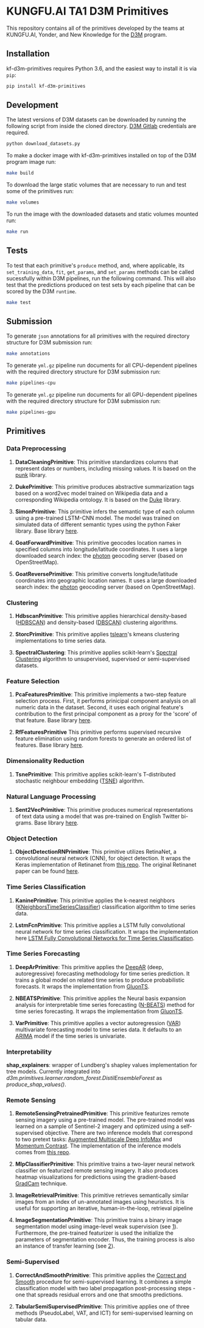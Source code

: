 # KUNGFU.AI TA1 D3M Primitives

This repository contains all of the primitives developed by the teams at KUNGFU.AI, Yonder, and New Knowledge for the [D3M](https://www.darpa.mil/program/data-driven-discovery-of-models) program. 

## Installation

kf-d3m-primitives requires Python 3.6, and the easiest
way to install it is via `pip`:

```bash
pip install kf-d3m-primitives
```

## Development

The latest versions of D3M datasets can be downloaded by running the following script from inside the cloned directory. [D3M Gitlab](https://gitlab.com/datadrivendiscovery/d3m) credentials are required. 

```bash
python download_datasets.py
```

To make a docker image with kf-d3m-primitives installed on top of the D3M program image run:

```bash
make build
```

To download the large static volumes that are necessary to run and test some of the primitives run:

```bash
make volumes
```

To run the image with the downloaded datasets and static volumes mounted run:

```bash
make run
```

## Tests

To test that each primitive's `produce` method, and, where applicable, its `set_training_data`, `fit`, `get_params`, and `set_params` methods can be called sucessfully within D3M pipelines, run the following command. This will also test that the predictions produced on test sets by each pipeline that can be scored by the D3M `runtime`. 

```bash
make test
```

## Submission

To generate `json` annotations for all primitives with the required directory structure for D3M submission run:

```bash
make annotations
```

To generate `yml.gz` pipeline run documents for all CPU-dependent pipelines with the required directory structure for D3M submission run:

```bash
make pipelines-cpu
```

To generate `yml.gz` pipeline run documents for all GPU-dependent pipelines with the required directory structure for D3M submission run:

```bash
make pipelines-gpu
```

## Primitives

### Data Preprocessing

1. **DataCleaningPrimitive**: This primitive standardizes columns that represent dates or numbers, including missing values. It is based on the [punk](https://github.com/NewKnowledge/punk) library.

2. **DukePrimitive**: This primitive produces abstractive summarization tags based on a word2vec model trained on Wikipedia data and a corresponding Wikipedia ontology. It is based on the [Duke](https://github.com/uncharted-distil/duke) library.

3. **SimonPrimitive**: This primitive infers the semantic type of each column using a pre-trained LSTM-CNN model. The model was trained on simulated data of different semantic types using the python Faker library. Base library [here](https://github.com/uncharted-distil/simon).

4. **GoatForwardPrimitive**: This primitive geocodes location names in specified columns into longitude/latitude coordinates. It uses a large downloaded search index: the [photon](https://github.com/komoot/photon) geocoding server (based on OpenStreetMap).

5. **GoatReversePrimitive**: This primitive converts longitude/latitude coordinates into geographic location names. It uses a large downloaded search index: the [photon](https://github.com/komoot/photon) geocoding server (based on OpenStreetMap).

### Clustering

1. **HdbscanPrimitive**: This primitive applies hierarchical density-based ([HDBSCAN](https://hdbscan.readthedocs.io/en/latest/index.html)) and density-based ([DBSCAN](https://scikit-learn.org/stable/modules/generated/sklearn.cluster.DBSCAN.html)) clustering algorithms.

2. **StorcPrimitive**: This primitive applies [tslearn](https://tslearn.readthedocs.io/en/stable/index.html)'s kmeans clustering implementations to time series data.

3. **SpectralClustering**: This primitive applies scikit-learn's [Spectral Clustering](https://scikit-learn.org/stable/modules/generated/sklearn.cluster.SpectralClustering.html) algorithm to unsupervised, supervised or semi-supervised datasets. 

### Feature Selection

1. **PcaFeaturesPrimitive**: This primitive implements a two-step feature selection process. First, it performs prinicipal component analysis on all numeric data in the dataset. Second, it uses each original feature's contribution to the first principal component as a proxy for the 'score' of that feature. Base library [here](https://github.com/NewKnowledge/punk).

2. **RfFeaturesPrimitive** This primitive performs supervised recursive feature elimination using random forests to generate an ordered list of features. Base library [here](https://github.com/NewKnowledge/punk).

### Dimensionality Reduction

1. **TsnePrimitive**: This primitive applies scikit-learn's T-distributed stochastic neighbour embedding ([TSNE](https://scikit-learn.org/stable/modules/generated/sklearn.manifold.TSNE.html)) algorithm.

### Natural Language Processing

1. **Sent2VecPrimitive**: This primitive produces numerical representations of text data using a model that was pre-trained on English Twitter bi-grams. Base library [here](https://github.com/uncharted-distil/nk-sent2vec).

### Object Detection

1. **ObjectDetectionRNPrimitive**: This primitive utilizes RetinaNet, a convolutional neural network (CNN), for object detection. It wraps the Keras implementation of Retinanet from [this repo](https://github.com/fizyr/keras-retinanet). The original Retinanet paper can be found [here](https://arxiv.org/abs/1708.02002).  

### Time Series Classification

1. **KaninePrimitive**: This primitive applies the k-nearest neighbors ([KNeighborsTimeSeriesClassifier](https://tslearn.readthedocs.io/en/latest/gen_modules/neighbors/tslearn.neighbors.KNeighborsTimeSeriesClassifier.html#tslearn.neighbors.KNeighborsTimeSeriesClassifier)) classification algorithm to time series data.

2. **LstmFcnPrimitive**: This primitive applies a LSTM fully convolutional neural network for time series classification. It wraps the implementation here [LSTM Fully Convolutional Networks for Time Series Classification](https://github.com/houshd/LSTM-FCN).

### Time Series Forecasting

1. **DeepArPrimitive**: This primitive applies the [DeepAR](https://arxiv.org/abs/1704.04110) (deep, autoregressive) forecasting methodology for time series prediction. It trains a global model on related time series to produce probabilistic forecasts. It wraps the implementation from [GluonTS](https://github.com/awslabs/gluon-ts).

2. **NBEATSPrimitive**: This primitive applies the Neural basis expansion analysis for interpretable time
series forecasting ([N-BEATS](https://arxiv.org/abs/1905.10437)) method for time series forecasting. It wraps the implementation from [GluonTS](https://github.com/awslabs/gluon-ts).

3. **VarPrimitive**: This primitive applies a vector autoregression ([VAR](https://www.statsmodels.org/dev/vector_ar.html)) multivariate forecasting model to time series data. It defaults to an [ARIMA](http://alkaline-ml.com/pmdarima/0.9.0/modules/generated/pyramid.arima.auto_arima.html) model if the time series is univariate. 

### Interpretability

**shap_explainers**: wrapper of Lundberg's shapley values implementation for tree models. Currently integrated into *d3m.primitives.learner.random_forest.DistilEnsembleForest* as *produce_shap_values()*.

### Remote Sensing

1. **RemoteSensingPretrainedPrimitive**: This primitive featurizes remote sensing imagery using a pre-trained model. The pre-trained model was learned on a sample of Sentinel-2 imagery and optimized using a self-supervised objective. There are two inference models that correspond to two pretext tasks: [Augmented Multiscale Deep InfoMax](https://arxiv.org/abs/1906.00910) and [Momentum Contrast](https://arxiv.org/abs/1911.05722). The implementation of the inference models comes from [this repo](git+https://github.com/cfld/rs_pretrained#egg=rsp).

2. **MlpClassifierPrimitive**: This primitive trains a two-layer neural network classifier on featurized remote sensing imagery. It also produces heatmap visualizations for predictions using the gradient-based [GradCam](https://arxiv.org/pdf/1610.02391v1.pdf) technique. 

3. **ImageRetrievalPrimitive**: This primitive retrieves semantically similar images from an index of un-annotated images using heuristics. It is useful for supporting an iterative, human-in-the-loop, retrieval pipeline

4. **ImageSegmentationPrimitive**: This primitive trains a binary image segmentation model using image-level weak supervision (see [1](https://www.mdpi.com/2072-4292/12/2/207/htm)). Furthermore, the pre-trained featurizer is used the initialize the parameters of segmentation encoder. Thus, the training process is also an instance of transfer learning (see [2](https://arxiv.org/pdf/2003.02899.pdf)). 

### Semi-Supervised

1. **CorrectAndSmoothPrimitive**: This primitive applies the [Correct and Smooth](https://arxiv.org/pdf/2010.13993.pdf) procedure for semi-supervised learning. It combines a simple classification model with two label propagation post-processing steps - one that spreads residual errors and one that smooths predictions. 

2. **TabularSemiSupervisedPrimitive**: This primitive applies one of three methods (PseudoLabel, VAT, and ICT) for semi-supervised learning on tabular data. 



